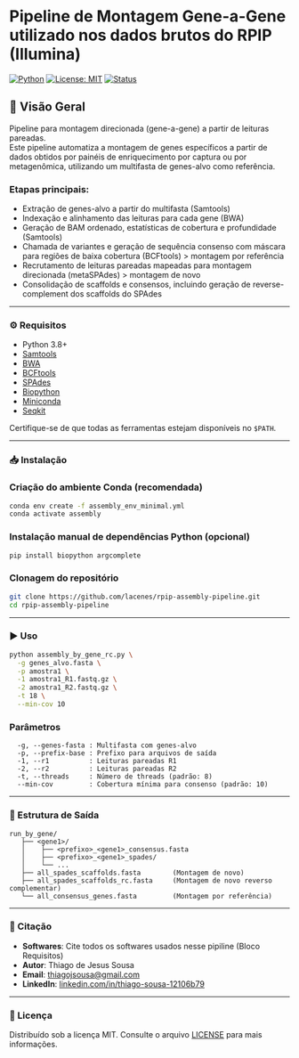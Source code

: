 # Pipeline de Montagem Gene-a-Gene utilizado nos dados brutos do RPIP (Illumina)

[![Python](https://img.shields.io/badge/Python-3.8%2B-blue)](https://www.python.org/)
[![License: MIT](https://img.shields.io/badge/License-MIT-green.svg)](LICENSE)
[![Status](https://img.shields.io/badge/status-stable-brightgreen)]()

## 📌 Visão Geral
Pipeline para montagem direcionada (gene-a-gene) a partir de leituras pareadas.  
Este pipeline automatiza a montagem de genes específicos a partir de dados obtidos por painéis de enriquecimento por captura ou por metagenômica, utilizando um multifasta de genes-alvo como referência.

### **Etapas principais:**
- Extração de genes-alvo a partir do multifasta (Samtools)  
- Indexação e alinhamento das leituras para cada gene (BWA)  
- Geração de BAM ordenado, estatísticas de cobertura e profundidade (Samtools)  
- Chamada de variantes e geração de sequência consenso com máscara para regiões de baixa cobertura (BCFtools) > montagem por referência
- Recrutamento de leituras pareadas mapeadas para montagem direcionada (metaSPAdes)   > montagem de novo
- Consolidação de scaffolds e consensos, incluindo geração de reverse-complement dos scaffolds do SPAdes  

---

### ⚙️ Requisitos
- Python 3.8+
- [Samtools](http://www.htslib.org/)  
- [BWA](http://bio-bwa.sourceforge.net/)  
- [BCFtools](http://samtools.github.io/bcftools/)  
- [SPAdes](https://ablab.github.io/spades/installation.html)
- [Biopython](https://biopython.org/)
- [Miniconda](https://www.anaconda.com/docs/getting-started/miniconda/main)
- [Seqkit](https://bioinf.shenwei.me/seqkit/)

Certifique-se de que todas as ferramentas estejam disponíveis no `$PATH`.

---

### 📥 Instalação

### Criação do ambiente Conda (recomendada)
```bash
conda env create -f assembly_env_minimal.yml
conda activate assembly
```

### Instalação manual de dependências Python (opcional)
```bash
pip install biopython argcomplete
```

### Clonagem do repositório
```bash
git clone https://github.com/lacenes/rpip-assembly-pipeline.git
cd rpip-assembly-pipeline
```

---

### ▶️ Uso
```bash
python assembly_by_gene_rc.py \
  -g genes_alvo.fasta \
  -p amostra1 \
  -1 amostra1_R1.fastq.gz \
  -2 amostra1_R2.fastq.gz \
  -t 18 \
  --min-cov 10
```

### Parâmetros
```text
  -g, --genes-fasta : Multifasta com genes-alvo
  -p, --prefix-base : Prefixo para arquivos de saída
  -1, --r1          : Leituras pareadas R1
  -2, --r2          : Leituras pareadas R2
  -t, --threads     : Número de threads (padrão: 8)
  --min-cov         : Cobertura mínima para consenso (padrão: 10)
```

---

### 📂 Estrutura de Saída
```text
run_by_gene/
   ├── <gene1>/
   │    ├── <prefixo>_<gene1>_consensus.fasta
   │    ├── <prefixo>_<gene1>_spades/
   │    └── ...
   ├── all_spades_scaffolds.fasta        (Montagem de novo) 
   ├── all_spades_scaffolds_rc.fasta     (Montagem de novo reverso complementar) 
   └── all_consensus_genes.fasta         (Montagem por referência)
```

---

### 📌 Citação

- **Softwares**: Cite todos os softwares usados nesse pipiline (Bloco Requisitos)
- **Autor**: Thiago de Jesus Sousa  
- **Email**: thiagojsousa@gmail.com  
- **LinkedIn**: [linkedin.com/in/thiago-sousa-12106b79](https://www.linkedin.com/in/thiago-sousa-12106b79)

---

### 📜 Licença
Distribuído sob a licença MIT. Consulte o arquivo [LICENSE](LICENSE) para mais informações.
